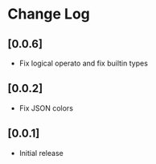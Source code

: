 # Change Log

## [0.0.6]
- Fix logical operato and fix builtin types

## [0.0.2]
- Fix JSON colors

## [0.0.1]
- Initial release